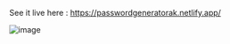 See it live here : https://passwordgeneratorak.netlify.app/

![image](https://github.com/Atharva-Karhale/Password-Generator/assets/141917763/fc4eabc8-ec8b-4b50-bf65-4b88e5bf73ee)
